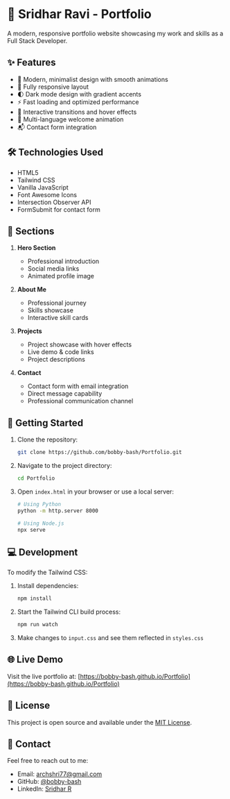 # 🚀 Sridhar Ravi - Portfolio

A modern, responsive portfolio website showcasing my work and skills as a Full Stack Developer.

## ✨ Features

- 🎨 Modern, minimalist design with smooth animations
- 📱 Fully responsive layout
- 🌓 Dark mode design with gradient accents
- ⚡ Fast loading and optimized performance
- 🔄 Interactive transitions and hover effects
- 👋 Multi-language welcome animation
- 📬 Contact form integration

## 🛠️ Technologies Used

- HTML5
- Tailwind CSS
- Vanilla JavaScript
- Font Awesome Icons
- Intersection Observer API
- FormSubmit for contact form

## 🎯 Sections

1. **Hero Section**
   - Professional introduction
   - Social media links
   - Animated profile image

2. **About Me**
   - Professional journey
   - Skills showcase
   - Interactive skill cards

3. **Projects**
   - Project showcase with hover effects
   - Live demo & code links
   - Project descriptions

4. **Contact**
   - Contact form with email integration
   - Direct message capability
   - Professional communication channel

## 🚀 Getting Started

1. Clone the repository:
   ```bash
   git clone https://github.com/bobby-bash/Portfolio.git
   ```

2. Navigate to the project directory:
   ```bash
   cd Portfolio
   ```

3. Open `index.html` in your browser or use a local server:
   ```bash
   # Using Python
   python -m http.server 8000
   
   # Using Node.js
   npx serve
   ```

## 💻 Development

To modify the Tailwind CSS:

1. Install dependencies:
   ```bash
   npm install
   ```

2. Start the Tailwind CLI build process:
   ```bash
   npm run watch
   ```

3. Make changes to `input.css` and see them reflected in `styles.css`

## 🌐 Live Demo

Visit the live portfolio at: [https://bobby-bash.github.io/Portfolio](https://bobby-bash.github.io/Portfolio)

## 📝 License

This project is open source and available under the [MIT License](LICENSE).

## 📧 Contact

Feel free to reach out to me:
- Email: archshri77@gmail.com
- GitHub: [@bobby-bash](https://github.com/bobby-bash)
- LinkedIn: [Sridhar R](https://www.linkedin.com/in/sridhar-r-/)
